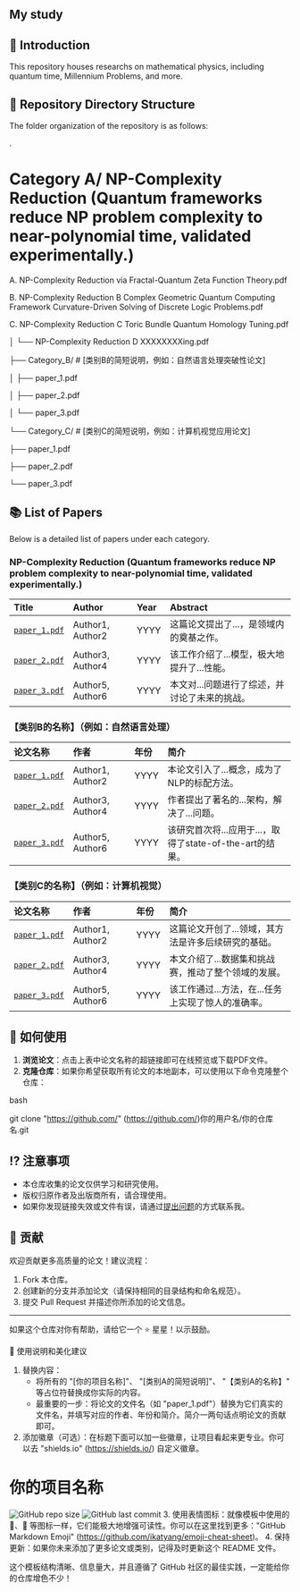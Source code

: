 ## My study



## 📖 Introduction

This repository houses researchs on mathematical physics, including quantum time, Millennium Problems, and more.

## 📁 Repository Directory Structure 

The folder organization of the repository is as follows:

.

# Category A/    NP-Complexity Reduction (Quantum frameworks reduce NP problem complexity to near-polynomial time, validated experimentally.)

A.  NP-Complexity Reduction via Fractal-Quantum Zeta  Function Theory.pdf

B.  NP-Complexity Reduction B Complex Geometric Quantum Computing Framework Curvature-Driven Solving of Discrete Logic Problems.pdf

C.  NP-Complexity Reduction C Toric  Bundle Quantum Homology Tuning.pdf

│   └── NP-Complexity Reduction D XXXXXXXXing.pdf


├── Category_B/          # [类别B的简短说明，例如：自然语言处理突破性论文]

│   ├── paper_1.pdf

│   ├── paper_2.pdf

│   └── paper_3.pdf

└── Category_C/          # [类别C的简短说明，例如：计算机视觉应用论文]

├── paper_1.pdf

├── paper_2.pdf

└── paper_3.pdf


## 📚 List of Papers

Below is a detailed list of papers under each category.

###  NP-Complexity Reduction (Quantum frameworks reduce NP problem complexity to near-polynomial time, validated experimentally.)

| Title | Author | Year | Abstract |
| :--- | :--- | :--- | :--- |
| [`paper_1.pdf`](Category_A/paper_1.pdf) | Author1, Author2 | YYYY | 这篇论文提出了...，是领域内的奠基之作。 |
| [`paper_2.pdf`](Category_A/paper_2.pdf) | Author3, Author4 | YYYY | 该工作介绍了...模型，极大地提升了...性能。 |
| [`paper_3.pdf`](Category_A/paper_3.pdf) | Author5, Author6 | YYYY | 本文对...问题进行了综述，并讨论了未来的挑战。 |

### 【类别B的名称】（例如：**自然语言处理**）
| 论文名称 | 作者 | 年份 | 简介 |
| :--- | :--- | :--- | :--- |
| [`paper_1.pdf`](Category_B/paper_1.pdf) | Author1, Author2 | YYYY | 本论文引入了...概念，成为了NLP的标配方法。 |
| [`paper_2.pdf`](Category_B/paper_2.pdf) | Author3, Author4 | YYYY | 作者提出了著名的...架构，解决了...问题。 |
| [`paper_3.pdf`](Category_B/paper_3.pdf) | Author5, Author6 | YYYY | 该研究首次将...应用于...，取得了state-of-the-art的结果。 |

### 【类别C的名称】（例如：**计算机视觉**）
| 论文名称 | 作者 | 年份 | 简介 |
| :--- | :--- | :--- | :--- |
| [`paper_1.pdf`](Category_C/paper_1.pdf) | Author1, Author2 | YYYY | 这篇论文开创了...领域，其方法是许多后续研究的基础。 |
| [`paper_2.pdf`](Category_C/paper_2.pdf) | Author3, Author4 | YYYY | 本文介绍了...数据集和挑战赛，推动了整个领域的发展。 |
| [`paper_3.pdf`](Category_C/paper_3.pdf) | Author5, Author6 | YYYY | 该工作通过...方法，在...任务上实现了惊人的准确率。 |

## 🚀 如何使用

1.  **浏览论文**：点击上表中论文名称的超链接即可在线预览或下载PDF文件。
2.  **克隆仓库**：如果你希望获取所有论文的本地副本，可以使用以下命令克隆整个仓库：

bash

git clone "https://github.com/" (https://github.com/)你的用户名/你的仓库名.git


## ⁉️ 注意事项

*   本仓库收集的论文仅供学习和研究使用。
*   版权归原作者及出版商所有，请合理使用。
*   如果你发现链接失效或文件有误，请通过[提出问题]()的方式联系我。

## 🤝 贡献

欢迎贡献更多高质量的论文！建议流程：
1.  Fork 本仓库。
2.  创建新的分支并添加论文（请保持相同的目录结构和命名规范）。
3.  提交 Pull Request 并描述你所添加的论文信息。

---

如果这个仓库对你有帮助，请给它一个 ⭐️ 星星！以示鼓励。

🎨 使用说明和美化建议

1. 替换内容：
   * 将所有的 
"[你的项目名称]"、
"[类别A的简短说明]"、
"【类别A的名称】" 等占位符替换成你实际的内容。
   * 最重要的一步：将论文的文件名（如 
"paper_1.pdf"）替换为它们真实的文件名，并填写对应的作者、年份和简介。简介一两句话点明论文的贡献即可。
2. 添加徽章（可选）：在标题下面可以加一些徽章，让项目看起来更专业。你可以去 "shields.io" (https://shields.io/) 自定义徽章。
# 你的项目名称

![GitHub repo size](https://img.shields.io/github/repo-size/你的用户名/你的仓库名?style=flat-square)
![GitHub last commit](https://img.shields.io/github/last-commit/你的用户名/你的仓库名?style=flat-square)
3. 使用表情图标：就像模板中使用的 📖、📁 等图标一样，它们能极大地增强可读性。你可以在这里找到更多："GitHub Markdown Emoji" (https://github.com/ikatyang/emoji-cheat-sheet)。
4. 保持更新：如果你未来添加了更多论文或类别，记得及时更新这个 README 文件。

这个模板结构清晰、信息量大，并且遵循了 GitHub 社区的最佳实践，一定能给你的仓库增色不少！
